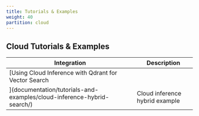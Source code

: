 ```yaml
---
title: Tutorials & Examples
weight: 40
partition: cloud
---
```

## Cloud Tutorials & Examples

| Integration                         | Description                                                                                 |
| ----------------------------------- | ------------------------------------------------------------------------------------------- |
| [Using Cloud Inference with Qdrant for Vector Search
](documentation/tutorials-and-examples/cloud-inference-hybrid-search/)                 | Cloud inference hybrid example     |
